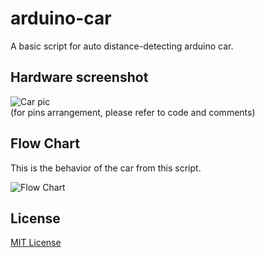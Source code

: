 # arduino-car
A basic script for auto distance-detecting arduino car.

## Hardware screenshot
![Car pic](https://i.imgur.com/bjIh6UI.png)  
(for pins arrangement, please refer to code and comments)

## Flow Chart
This is the behavior of the car from this script.  

![Flow Chart](https://i.imgur.com/k27CAQN.png)

## License
[MIT License](https://github.com/SongRongLee/arduino-car/blob/master/LICENSE)
